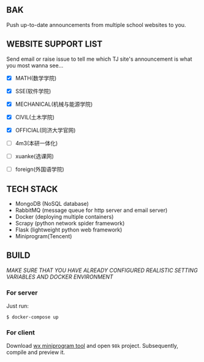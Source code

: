 BAK
-------
Push up-to-date announcements from multiple school websites to you.

## WEBSITE SUPPORT LIST
Send email or raise issue to tell me which TJ site's announcement is what you most wanna see... 
- [x] MATH(数学学院)
- [x] SSE(软件学院)
- [x] MECHANICAL(机械与能源学院)
- [x] CIVIL(土木学院)
- [x] OFFICIAL(同济大学官网)
- [ ] 4m3(本研一体化)
- [ ] xuanke(选课网)
- [ ] foreign(外国语学院)


## TECH STACK
- MongoDB (NoSQL database)
- RabbitMQ (message queue for http server and email server)
- Docker (deploying multiple containers)
- Scrapy (python network spider framework)
- Flask (lightweight python web framework)
- Miniprogram(Tencent)

## BUILD
*MAKE SURE THAT YOU HAVE ALREADY CONFIGURED REALISTIC SETTING VARIABLES AND DOCKER ENVIRONMENT*

### For server
Just run:
```
$ docker-compose up
```

### For client
Download [wx miniprogram tool](https://mp.weixin.qq.com/debug/wxadoc/dev/devtools/download.html) and open `98k` project. Subsequently, compile and preview it.
